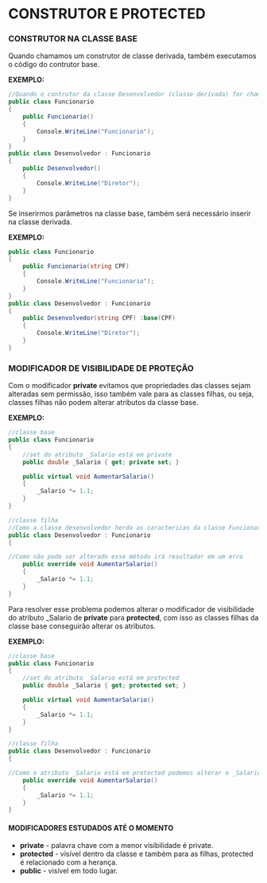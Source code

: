 # CONSTRUTOR E PROTECTED

### CONSTRUTOR NA CLASSE BASE 
Quando chamamos um construtor de classe derivada, também executamos o código do contrutor base.

**EXEMPLO:**
```csharp
//Quando o contrutor da classe Desenvolvedor (classe derivada) for chamado o construtor da classe Funcionario (classe base) será executado primeiro
public class Funcionario
{
    public Funcionario()
    {
        Console.WriteLine("Funcionario");
    }
}
public class Desenvolvedor : Funcionario
{
    public Desenvolvedor()
    {
        Console.WriteLine("Diretor");
    }
}
```

Se inserirmos parâmetros na classe base, também será necessário inserir na classe derivada.

**EXEMPLO:**
```csharp
public class Funcionario
{
    public Funcionario(string CPF)
    {
        Console.WriteLine("Funcionario");
    }
}
public class Desenvolvedor : Funcionario
{
    public Desenvolvedor(string CPF) :base(CPF)
    {
        Console.WriteLine("Diretor");
    }
}
```

### MODIFICADOR DE VISIBILIDADE DE PROTEÇÃO

Com o modificador **private** evitamos que propriedades das classes sejam alteradas sem permissão, isso também vale para as classes filhas, ou seja, classes filhas não podem alterar atributos da classe base.

**EXEMPLO:** 

```csharp
//classe base
public class Funcionario
{
    //set do atributo _Salario está em private 
    public double _Salario { get; private set; }

    public virtual void AumentarSalario() 
    {
        _Salario *= 1.1;
    }
}

//classe filha
//Como a classe desenvolvedor herda as caractericas da classe Funcionario o atributo _Salario também é herdado, mas ele está private e não pode ser alterado.  
public class Desenvolvedor : Funcionario
{

//Como não pode ser alterado esse método irá resultadar em um erro
    public override void AumentarSalario() 
    {
        _Salario *= 1.1;
    }
}
```

Para resolver esse problema podemos alterar o modificador de visibilidade do atributo _Salario de **private** para **protected**, com isso as classes filhas da classe base conseguirão alterar os atributos.

**EXEMPLO:** 

```csharp
//classe base
public class Funcionario
{
    //set do atributo _Salario está em protected 
    public double _Salario { get; protected set; }

    public virtual void AumentarSalario() 
    {
        _Salario *= 1.1;
    }
}

//classe filha 
public class Desenvolvedor : Funcionario
{

//Como o atributo _Salario está em protected podemos alterar o _Salario com esse método
    public override void AumentarSalario() 
    {
        _Salario *= 1.1;
    }
}
```

#### MODIFICADORES ESTUDADOS ATÉ O MOMENTO

- **private** - palavra chave com a menor visibilidade é private.
- **protected** - visível dentro da classe e também para as filhas, protected é relacionado com a herança.
- **public** - visível em todo lugar.